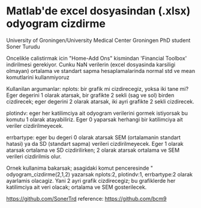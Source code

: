 # Matlab'de excel dosyasindan (.xlsx) odyogram cizdirme
University of Groningen/University Medical Center Groningen
PhD student Soner Turudu

Oncelikle calistirmak icin "Home-Add Ons" kismindan 'Financial Toolbox' indirilmesi gerekiyor. 
Cunku NaN verilerin (excel dosyasinda karsiligi olmayan) ortalama ve
standart sapma hesaplamalarinda normal std ve mean komutlarini
kullanmiyoruz

Kullanilan argumanlar:
nplots: bir grafik mi cizdirecegiz, yoksa iki tane mi? Eger degerini 1
olarak atarsak, bir grafikte 2 sekli (sag ve sol) birden cizdirecek; eger degerini 2
olarak atarsak, iki ayri grafikte 2 sekli cizdirecek.

plotindv: eger her katilimciya ait odyogram verilerini gormek
istiyorsak bu komutu 1 olarak atayabiliriz. Eger 0 yaparsak herhangi
bir katilimciya ait veriler cizdirilmeyecek.

errbartype: eger bu degeri 0 olarak atarsak SEM (ortalamanin standart
hatasi) ya da SD (standart sapma) verileri cizdirilmeyecek. Eger 1
olarak atarsak ortalama ve SD cizdirilirken; 2 olarak atarsak ortalama
ve SEM verileri cizdirilmis olur.

Ornek kullanima bakarsak;
asagidaki komut penceresinde " odyogram_cizdirme(2,1,2) yazarsak
nplots:2, plotindv:1, errbartype:2 olarak ayarlamis olacagiz. Yani 2
ayri grafik cizdirecegiz; bu grafiklerde her katilimciya ait veri
olacak; ortalama ve SEM gosterilecek.
  
https://github.com/SonerTrd
reference: https://github.com/bcm9
